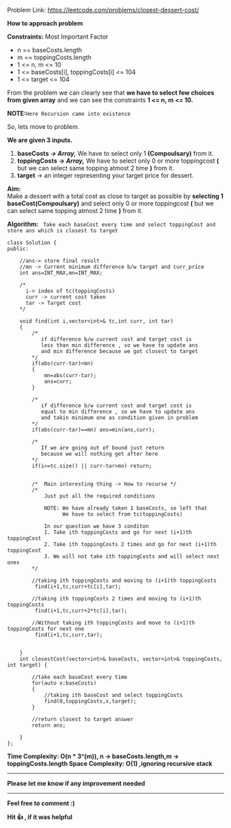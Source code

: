 
Problem Link: https://leetcode.com/problems/closest-dessert-cost/

**How to approach problem**

**Constraints:** Most Important Factor

* n == baseCosts.length
* m == toppingCosts.length
* 1 <= n, m <= 10
* 1 <= baseCosts[i], toppingCosts[i] <= 104
* 1 <= target <= 104

From the problem we can clearly see that **we have to select few choices from given array** and we can see the constraints **1 <= n, m <= 10.**

**NOTE:**``` Here Recursion came into existence ```

So, lets move to problem.

**We are given 3 inputs.**
1. **baseCosts** ***-> Array,*** We have to select only 1 **(Compoulsary)** from it.
1. **toppingCosts** ***-> Array,*** We have to select only 0 or more toppingcost **(** but we can select same topping atmost 2 time **)** from it.
2. **target** -> an integer representing your target price for dessert.

**Aim:**  
Make a dessert with a total cost as close to target as possible by **selecting 1 baseCost(Compoulsary)** and select only 0 or more toppingcost **(** but we can select same topping atmost 2 time **)** from it.

**Algorithm:**
``` Take each baseCost every time and select toppingCost and store ans which is closest to target```

```
class Solution {
public:
    
    //ans-> store final result
    //mn -> Current minimum difference b/w target and curr_price
    int ans=INT_MAX,mn=INT_MAX;
    
    /*
      i-> index of tc(toppingCosts)
      curr -> current cost taken
      tar -> Target cost
    */  
    
    void find(int i,vector<int>& tc,int curr, int tar)
    { 
        /*
           if difference b/w current cost and target cost is 
           less than min difference , so we have to update ans 
           and min difference because we got closest to target
        */
        if(abs(curr-tar)<mn)
        { 
            mn=abs(curr-tar);
            ans=curr;
        }
        
        /*
           if difference b/w current cost and target cost is 
           equal to min difference , so we have to update ans 
           and takin minimum one as condition given in problem
        */
        if(abs(curr-tar)==mn) ans=min(ans,curr); 
        
        /*
           If we are going out of bound just return 
           because we will nothing get after here
        */
        if(i>=tc.size() || curr-tar>mn) return;
        
        
        /*  Main interesting thing -> How to recurse */
        /*
            Just put all the required conditions
            
            NOTE: We have already taken 1 baseCosts, so left that
                  We have to select from tc(toppingCosts)
                  
            In our question we have 3 conditon
            1. Take ith toppingCosts and go for next (i+1)th toppingCost
            2. Take ith toppingCosts 2 times and go for next (i+1)th toppingCost
            3. We will not take ith toppingCosts and will select next ones
        */
        
        //taking ith toppingCosts and moving to (i+1)th toppingCosts
         find(i+1,tc,curr+tc[i],tar); 
        
        //taking ith toppingCosts 2 times and moving to (i+1)th toppingCosts
         find(i+1,tc,curr+2*tc[i],tar); 
        
        //Without taking ith toppingCosts and move to (i+1)th toppingCosts for next one
         find(i+1,tc,curr,tar); 
        
        
    }
    int closestCost(vector<int>& baseCosts, vector<int>& toppingCosts, int target) {
        
        //take each baseCost every time
        for(auto x:baseCosts)
        {
            //taking ith baseCost and select toppingCosts
            find(0,toppingCosts,x,target); 
        }
        
        //return closest to target answer
        return ans;
        
    }
};
```

**Time Complexity: O(n * 3^(m)), n -> baseCosts.length,m -> toppingCosts.length
Space Complexity: O(1) ,ignoring recursive stack**

-----------------------------------------------------------------------------------------------------------

**Please let me know if any improvement needed**

-------------------------------------------------------------

**Feel free to comment :)**

**Hit 👍 , if it was helpful**
